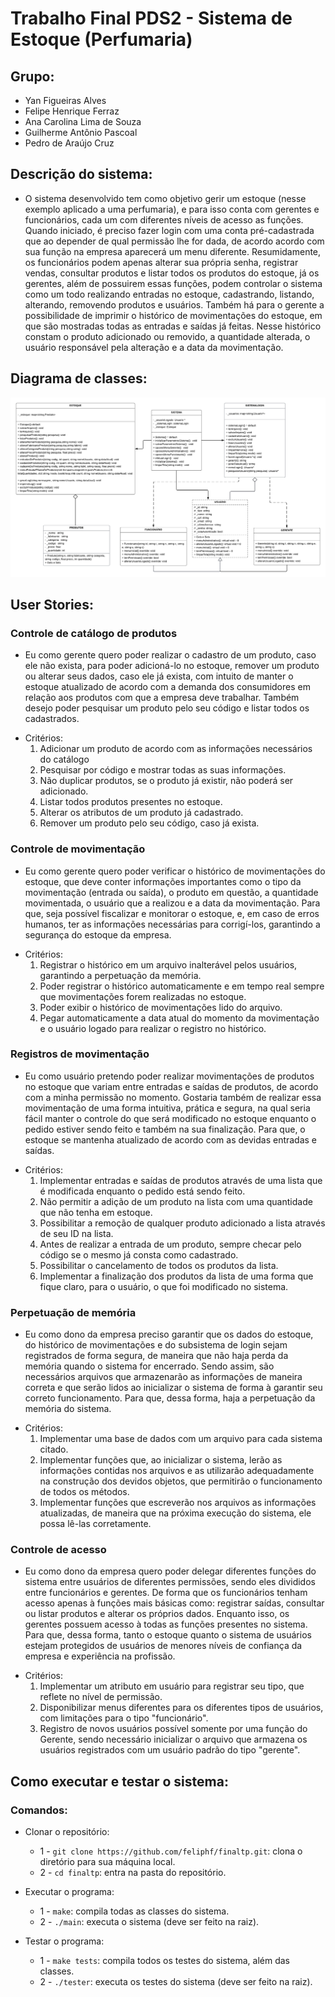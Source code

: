 # Trabalho Final PDS2 - Sistema de Estoque (Perfumaria)

## Grupo:
* Yan Figueiras Alves
* Felipe Henrique Ferraz
* Ana Carolina Lima de Souza
* Guilherme Antônio Pascoal
* Pedro de Araújo Cruz

## Descrição do sistema:
* O sistema desenvolvido tem como objetivo gerir um estoque (nesse exemplo aplicado a uma perfumaria), e para isso conta com gerentes e funcionários, cada um com diferentes níveis de acesso as funções. Quando iniciado, é preciso fazer login com uma conta pré-cadastrada que
ao depender de qual permissão lhe for dada, de acordo acordo com sua função na empresa aparecerá um menu diferente. Resumidamente, os funcionários podem apenas alterar sua própria senha, registrar vendas, consultar produtos e listar todos os produtos do estoque, já os gerentes, além de possuirem essas funções, podem controlar o sistema como um todo realizando entradas no estoque, cadastrando, listando, alterando, removendo produtos e usuários. Também há para o gerente a possibilidade de imprimir o histórico de movimentações do estoque, em que são mostradas todas as entradas e saídas já feitas. Nesse histórico constam o produto adicionado ou removido, a quantidade alterada, o usuário responsável pela alteração e a data da movimentação.

## Diagrama de classes:
![alt text](https://github.com/feliphf/finaltp/blob/main/database/imgReadme/diagramaClasses.png)

## User Stories:
### Controle de catálogo de produtos
* Eu como gerente quero poder realizar o cadastro de um produto, caso ele não exista, para poder adicioná-lo no estoque, remover um produto ou alterar seus dados, caso ele já exista, com intuito de manter o estoque atualizado de acordo com a demanda dos consumidores em relação aos produtos com que a empresa deve trabalhar. Também desejo poder pesquisar um produto pelo seu código e listar todos os cadastrados.
- Critérios:
    1. Adicionar um produto de acordo com as informações necessários do catálogo
    2. Pesquisar por código e mostrar todas as suas informações.
    3. Não duplicar produtos, se o produto já existir, não poderá ser adicionado.
    4. Listar todos produtos presentes no estoque.
    5. Alterar os atributos de um produto já cadastrado.
    6. Remover um produto pelo seu código, caso já exista.

### Controle de movimentação
* Eu como gerente quero poder verificar o histórico de movimentações do estoque, que deve conter informações importantes como o tipo da movimentação (entrada ou saída), o produto em questão, a quantidade movimentada, o usuário que a realizou e a data da movimentação. Para que, seja possível fiscalizar e monitorar o estoque, e, em caso de erros humanos, ter as informações necessárias para corrigí-los, garantindo a segurança do estoque da empresa. 
- Critérios:
    1. Registrar o histórico em um arquivo inalterável pelos usuários, garantindo a perpetuação da memória. 
    2. Poder registrar o histórico automaticamente e em tempo real sempre que movimentações forem realizadas no estoque.
    3. Poder exibir o histórico de movimentações lido do arquivo.
    4. Pegar automaticamente a data atual do momento da movimentação e o usuário logado para realizar o registro no histórico.

### Registros de movimentação
* Eu como usuário pretendo poder realizar movimentações de produtos no estoque que variam entre entradas e saídas de produtos, de acordo com a minha permissão no momento. Gostaria também de realizar essa movimentação de uma forma intuitiva, prática e segura, na qual seria fácil manter o controle do que será modificado no estoque enquanto o pedido estiver sendo feito e também na sua finalização. Para que, o estoque se mantenha atualizado de acordo com as devidas entradas e saídas. 
- Critérios:
    1. Implementar entradas e saídas de produtos através de uma lista que é modificada enquanto o pedido está sendo feito.
    2. Não permitir a adição de um produto na lista com uma quantidade que não tenha em estoque.
    3. Possibilitar a remoção de qualquer produto adicionado a lista através de seu ID na lista.
    4. Antes de realizar a entrada de um produto, sempre checar pelo código se o mesmo já consta como cadastrado.
    5. Possibilitar o cancelamento de todos os produtos da lista.
    6. Implementar a finalização dos produtos da lista de uma forma que fique claro, para o usuário, o que foi modificado no sistema.

### Perpetuação de memória 
* Eu como dono da empresa preciso garantir que os dados do estoque, do histórico de movimentações e do subsistema de login sejam registrados de forma segura, de maneira que não haja perda da memória quando o sistema for encerrado. Sendo assim, são necessários arquivos que armazenarão as informações de maneira correta e que serão lidos ao inicializar o sistema de forma à garantir seu correto funcionamento. Para que, dessa forma, haja a perpetuação da memória do sistema.
- Critérios:
    1. Implementar uma base de dados com um arquivo para cada sistema citado.
    2. Implementar funções que, ao inicializar o sistema, lerão as informações contidas nos arquivos e as utilizarão adequadamente na construção dos devidos objetos,          que permitirão o funcionamento de todos os métodos.
    3. Implementar funções que escreverão nos arquivos as informações atualizadas, de maneira que na próxima execução do sistema, ele possa lê-las corretamente.

### Controle de acesso
* Eu como dono da empresa quero poder delegar diferentes funções do sistema entre usuários de diferentes permissões, sendo eles divididos entre funcionários e gerentes. De forma que os funcionários tenham acesso apenas à funções mais básicas como: registrar saídas, consultar ou listar produtos e alterar os próprios dados. Enquanto isso, os gerentes possuem acesso à todas as funções presentes no sistema. Para que, dessa forma, tanto o estoque quanto o sistema de usuários estejam protegidos de usuários de menores níveis de confiança da empresa e experiência na profissão. 
- Critérios:
    1. Implementar um atributo em usuário para registrar seu tipo, que reflete no nível de permissão.
    2. Disponibilizar menus diferentes para os diferentes tipos de usuários, com limitações para o tipo "funcionário".
    3. Registro de novos usuários possível somente por uma função do Gerente, sendo necessário inicializar o arquivo que armazena os usuários registrados com um usuário padrão do tipo "gerente".
    
## Como executar e testar o sistema:
### Comandos:
- Clonar o repositório:
    - 1 - `git clone https://github.com/feliphf/finaltp.git`: clona o diretório para sua máquina local.
    - 2 - `cd finaltp`: entra na pasta do repositório.


- Executar o programa:    
    - 1 - `make`: compila todas as classes do sistema.
    - 2 - `./main`: executa o sistema (deve ser feito na raiz).


- Testar o programa:
    - 1 - `make tests`: compila todos os testes do sistema, além das classes.
    - 2 - `./tester`: executa os testes do sistema (deve ser feito na raiz).

